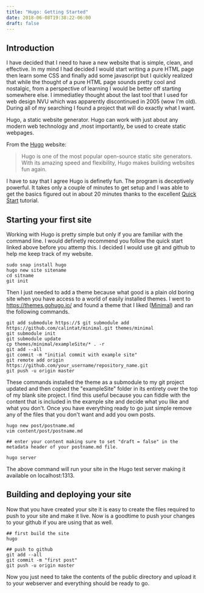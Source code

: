 ```yaml
---
title: "Hugo: Getting Started"
date: 2018-06-08T19:38:22-06:00
draft: false
---
```


## Introduction

I have decided that I need to have a new website that is simple, clean, and effective. In my mind I had decided I would start writing a pure HTML page then learn some CSS and finally add some javascript but I quickly realized that while the thought of a pure HTML page sounds pretty cool and nostalgic, from a perspective of learning I would be better off starting somewhere else. I immediatley thought about the last tool that I used for web design NVU which was apparently discontinued in 2005 (wow I'm old). During all of my searching I found a project that will do exactly what I want.

Hugo, a static website generator. Hugo can work with just about any modern web technology and ,most importantly, be used to create static webpages.

From the [Hugo](https://gohugo.io/) website:

> Hugo is one of the most popular open-source static site generators. With its amazing speed and flexibility, Hugo makes building websites fun again.

I have to say that I agree Hugo is definetly fun. The program is deceptively powerful. It takes only a couple of minutes to get setup and I was able to get the basics figured out in about 20 minutes thanks to the excellent [Quick Start](https://gohugo.io/getting-started/quick-start/) tutorial.

## Starting your first site

Working with Hugo is pretty simple but only if you are familiar with the command line. I would definetly recommend you follow the quick start linked above before you attemp this. I decided I would use git and github to help me keep track of my website. 

```
sudo snap install hugo
hugo new site sitename
cd sitname
git init
```
Then I just needed to add a theme because what good is a plain old boring site when you have access to a world of easily installed themes. I went to https://themes.gohugo.io/ and found a theme that I liked ([Minimal](https://themes.gohugo.io/minimal/)) and ran the following commands.

```
git add submodule https://$ git submodule add https://github.com/calintat/minimal.git themes/minimal
git submodule init
git submodule update
cp themes/minimal/exampleSite/* . -r
git add --all
git commit -m "initial commit with example site"
git remote add origin https://github.com/your_username/repository_name.git
git push -u origin master
```

These commands installed the theme as a submodule to my git project updated and then copied the "exampleSite" folder in its entirety over the top of my blank site project. I find this useful because you can fiddle with the content that is included in the example site and decide what you like and what you don't. Once you have everything ready to go just simple remove any of the files that you don't want and add you own posts.

```
hugo new post/postname.md
vim content/post/postname.md

## enter your content making sure to set "draft = false" in the metadata header of your postname.md file.

hugo server
```

The above command will run your site in the Hugo test server making it available on localhost:1313.

## Building and deploying your site

Now that you have created your site it is easy to create the files required to push to your site and make it live. Now is a goodtime to push your changes to your github if you are using that as well.

```
## first build the site
hugo

## push to github
git add --all
git commit -m "first post"
git push -u origin master
```

Now you just need to take the contents of the public directory and upload it to your webserver and everything should be ready to go.
